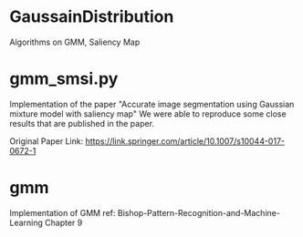 # GaussainDistribution
Algorithms on GMM, Saliency Map


# gmm_smsi.py 
Implementation of the paper "Accurate image segmentation using Gaussian mixture model with saliency map"
We were able to reproduce some close results that are published in the paper.

Original Paper Link: https://link.springer.com/article/10.1007/s10044-017-0672-1


# gmm

Implementation of GMM 
ref: Bishop-Pattern-Recognition-and-Machine-Learning Chapter 9